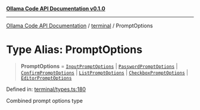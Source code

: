 [**Ollama Code API Documentation v0.1.0**](../../README.md)

***

[Ollama Code API Documentation](../../modules.md) / [terminal](../README.md) / PromptOptions

# Type Alias: PromptOptions

> **PromptOptions** = [`InputPromptOptions`](../interfaces/InputPromptOptions.md) \| [`PasswordPromptOptions`](../interfaces/PasswordPromptOptions.md) \| [`ConfirmPromptOptions`](../interfaces/ConfirmPromptOptions.md) \| [`ListPromptOptions`](../interfaces/ListPromptOptions.md) \| [`CheckboxPromptOptions`](../interfaces/CheckboxPromptOptions.md) \| [`EditorPromptOptions`](../interfaces/EditorPromptOptions.md)

Defined in: [terminal/types.ts:180](https://github.com/erichchampion/ollama-code/blob/3fe0ce113b10803e1393cbc2fdc48d5134e8d686/ollama-code/src/terminal/types.ts#L180)

Combined prompt options type

